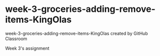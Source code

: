 # week-3-groceries-adding-remove-items-KingOlas
week-3-groceries-adding-remove-items-KingOlas created by GitHub Classroom

Week 3's assignment
